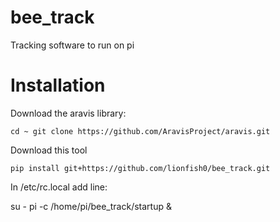 # bee_track
Tracking software to run on pi

# Installation

Download the aravis library:

    cd ~ git clone https://github.com/AravisProject/aravis.git

Download this tool

    pip install git+https://github.com/lionfish0/bee_track.git

In /etc/rc.local add line:

su - pi -c /home/pi/bee_track/startup &

